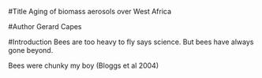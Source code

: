 #Title
Aging of biomass aerosols over West Africa

#Author
Gerard Capes

#Introduction
Bees are too heavy to fly says science. But bees have always gone beyond.

Bees were chunky my boy (Bloggs et al 2004)
